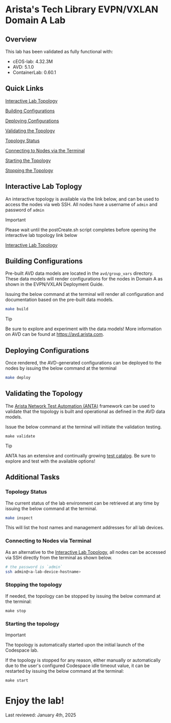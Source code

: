 # Arista's Tech Library EVPN/VXLAN Domain A Lab

## Overview
This lab has been validated as fully functional with:

- cEOS-lab: 4.32.3M
- AVD: 5.1.0
- ContainerLab: 0.60.1

## Quick Links

[Interactive Lab Topology](#interactive-lab-toplogy)

[Building Configurations](#building-configurations)

[Deploying Configurations](#deploying-configurations)

[Validating the Topology](#validating-the-topology)

[Topology Status](#topology-status)

[Connecting to Nodes via the Terminal](#connecting-to-nodes-via-terminal)

[Starting the Topology](#starting-the-topology)

[Stopping the Topology](#stopping-the-topology)

## Interactive Lab Toplogy

An interactive topology is available via the link below, and can be used to access the nodes via web SSH. All nodes have a username of `admin` and password of `admin`

> [!IMPORTANT]
> Please wait until the postCreate.sh script completes before opening the interactive lab topology link below

[Interactive Lab Topology](https://{{gh.codespace_name}}-8080.app.github.dev/graphite)

## Building Configurations

Pre-built AVD data models are located in the `avd/group_vars` directory. These data models will render configurations for the nodes in Domain A as shown in the EVPN/VXLAN Deployment Guide.

Issuing the below command at the terminal will render all configuration and documentation based on the pre-built data models.

```bash
make build
```

> [!TIP]
> Be sure to explore and experiment with the data models! More information on AVD can be found at https://avd.arista.com.

## Deploying Configurations

Once rendered, the AVD-generated configurations can be deployed to the nodes by issuing the below command at the terminal

```bash
make deploy
```

## Validating the Topology

The [Arista Network Test Automation (ANTA)](https://anta.arista.com/) framework can be used to validate that the topology is built and operational as defined in the AVD data models.

Issue the below command at the terminal will initiate the validation testing.

```
make validate
```

> [!TIP]
> ANTA has an extensive and continually growing [test catalog](https://anta.arista.com/stable/api/tests/). Be sure to explore and test with the available options!

## Additional Tasks

### Topology Status

The current status of the lab environment can be retrieved at any time by issuing the below command at the terminal.

```bash
make inspect
```

This will list the host names and management addresses for all lab devices.

### Connecting to Nodes via Terminal

As an alternative to the [Interactive Lab Topology](https://{{gh.codespace_name}}-8080.app.github.dev/graphite), all nodes can be accessed via SSH directly from the terminal as shown below.

```bash
# the password is `admin`
ssh admin@<a-lab-device-hostname>
```

### Stopping the topology

If needed, the topology can be stopped by issuing the below command at the terminal:

```
make stop
```

### Starting the topology

> [!IMPORTANT]
> The topology is automatically started upon the initial launch of the Codespace lab.

If the topology is stopped for any reason, either manually or automatically due to the user's configured Codespace idle timeout value, it can be restarted by issuing the below command at the terminal:

```
make start
```

# Enjoy the lab!

Last reviewed: January 4th, 2025
